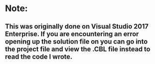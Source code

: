 # Note:
## This was originally done on Visual Studio 2017 Enterprise. If you are encountering an error opening up the solution file on you can go into the project file and view the .CBL file instead to read the code I wrote.
